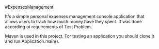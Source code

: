 #ExpensesManagement

It's a simple personal expenses management console application that allows users to track how much money have they spent. It was done according ot requirements of Test Problem. 


Maven is used in this project. For testing an application you should clone it and run Application.main().